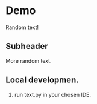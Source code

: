 # Demo

Random text!

## Subheader

More random text.

## Local developmen.

1. run text.py in your chosen IDE.